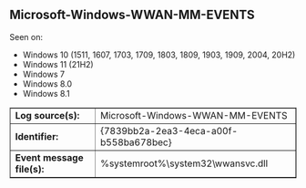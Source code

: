 ## Microsoft-Windows-WWAN-MM-EVENTS

Seen on:
* Windows 10 (1511, 1607, 1703, 1709, 1803, 1809, 1903, 1909, 2004, 20H2)
* Windows 11 (21H2)
* Windows 7
* Windows 8.0
* Windows 8.1

<table border="1" class="docutils">
  <tbody>
    <tr>
      <td><b>Log source(s):</b></td>
      <td>Microsoft-Windows-WWAN-MM-EVENTS</td>
    </tr>
    <tr>
      <td><b>Identifier:</b></td>
      <td>{7839bb2a-2ea3-4eca-a00f-b558ba678bec}</td>
    </tr>
    <tr>
      <td><b>Event message file(s):</b></td>
      <td>%systemroot%\system32\wwansvc.dll</td>
    </tr>
  </tbody>
</table>

&nbsp;

